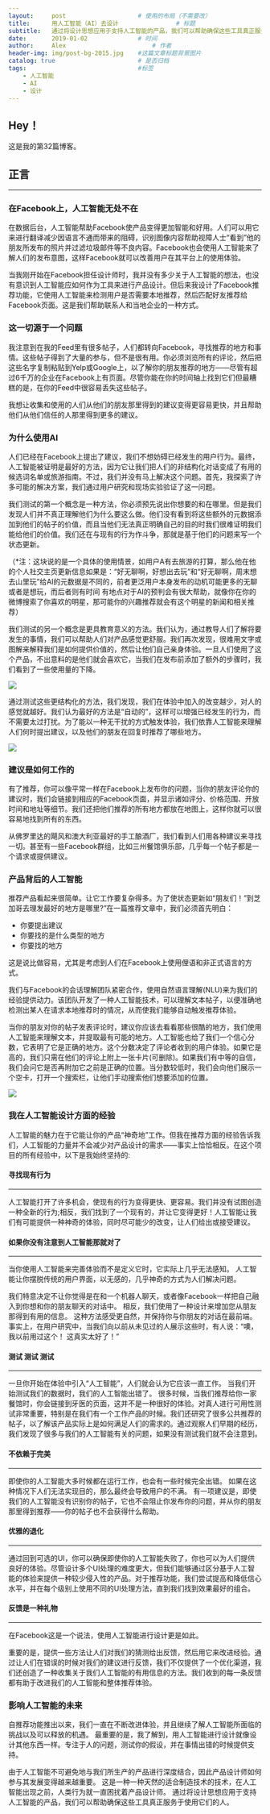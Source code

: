 ```yaml
---
layout:     post   				    # 使用的布局（不需要改）
title:      用人工智能（AI）去设计				# 标题 
subtitle:   通过将设计思想应用于支持人工智能的产品，我们可以帮助确保这些工具真正服务于使用它们的人。 #副标题
date:       2019-01-02 				# 时间
author:     Alex 						# 作者
header-img: img/post-bg-2015.jpg 	#这篇文章标题背景图片
catalog: true 						# 是否归档
tags:								#标签
    - 人工智能
    - AI
    - 设计
---
```


## Hey！
这是我的第32篇博客。
## 正言
******
### 在Facebook上，人工智能无处不在
在数据后台，人工智能帮助Facebook使产品变得更加智能和好用。人们可以用它来进行翻译减少因语言不通而带来的阻碍，识别图像内容帮助视障人士“看到”他的朋友所发布的照片并过滤垃圾邮件等不良内容。Facebook也会使用人工智能来了解人们的发布意图，这样Facebook就可以改善用户在其平台上的使用体验。

当我刚开始在Facebook担任设计师时，我并没有多少关于人工智能的想法，也没有意识到人工智能应如何作为工具来进行产品设计。但后来我设计了Facebook推荐功能，它使用人工智能来检测用户是否需要本地推荐，然后匹配好友推荐给Facebook页面。这是我们帮助联系人和当地企业的一种方式。
### 这一切源于一个问题
我注意到在我的Feed里有很多帖子，人们都转向Facebook，寻找推荐的地方和事情。这些帖子得到了大量的参与，但不是很有用。你必须浏览所有的评论，然后把这些名字复制粘贴到Yelp或Google上，以了解你的朋友推荐的地方——尽管有超过6千万的企业在Facebook上有页面。尽管你能在你的时间轴上找到它们但最糟糕的是，在你的Feed中很容易丢失这些帖子。

我想让收集和使用的人们从他们的朋友那里得到的建议变得更容易更快，并且帮助他们从他们信任的人那里得到更多的建议。
### 为什么使用AI
人们已经在Facebook上提出了建议，我们不想妨碍已经发生的用户行为。最终，人工智能被证明是最好的方法，因为它让我们把人们的非结构化对话变成了有用的候选词名单或旅游指南。不过，我们并没有马上解决这个问题。首先，我探索了许多可能的解决方案，我们通过用户研究和现场实验验证了这一问题。

我们测试的第一个概念是一种方法，你必须预先说出你想要的和在哪里。但是我们发现人们并不真正理解他们为什么要这么做。他们没有看到将这些额外的元数据添加到他们的帖子的价值，而且当他们无法真正明确自己的目的时我们很难证明我们能给他们的价值。我们还在与现有的行为作斗争，那就是基于他们的问题来写一个状态更新。

（*注：这块说的是一个具体的使用情景，如用户A有去旅游的打算，那么他在他的个人社交主页更新信息如果是：“好无聊啊，好想出去玩”和“好无聊啊，周末想去山里玩”给AI的元数据是不同的，前者更泛用户本身发布的动机可能更多的无聊或者是想玩，而后者则有时间 有地点对于AI的预判会有很大帮助，就像你在你的微博搜索了你喜欢的明星，那可能你的兴趣推荐就会有这个明星的新闻和相关推荐）



我们测试的另一个概念是更具教育意义的方法。我们认为，通过教导人们了解将要发生的事情，我们可以帮助人们对产品感觉更舒服。我们再次发现，很难用文字或图解来解释我们是如何提供价值的，然后让他们自己亲身体验。一旦人们使用了这个产品，不出意料的是他们就会喜欢它，当我们在发布前添加了额外的步骤时，我们看到了一些使用量的下降。

![](https://ws2.sinaimg.cn/large/006tNc79ly1fyy5454damj318g0pv7cx.jpg)

通过测试这些更结构化的方法，我们发现，我们在体验中加入的改变越少，对人的感觉就越好。我们认为最好的方法是“自动的”，这样可以增强已经发生的行为，而不需要太过打扰。为了能以一种无干扰的方式触发体验，我们依靠人工智能来理解人们何时提出建议，以及他们的朋友在回复时推荐了哪些地方。

![](https://ws4.sinaimg.cn/large/006tNc79ly1fyy54f77enj31bo0u04g7.jpg)

### 建议是如何工作的
有了推荐，你可以像平常一样在Facebook上发布你的问题，当你的朋友评论你的建议时，我们会链接到相应的Facebook页面，并显示诸如评分、价格范围、开放时间和地址等细节。我们还把他们推荐的所有地方都放在地图上，这样你就可以很容易地找到所有的东西。

从佛罗里达的飓风和澳大利亚最好的手工酿酒厂，我们看到人们用各种建议来寻找一切。甚至有一些Facebook群组，比如三州餐馆俱乐部，几乎每一个帖子都是一个请求或提供建议。
### 产品背后的人工智能
推荐产品看起来很简单。让它工作要复杂得多。为了使状态更新如“朋友们！”到芝加哥去理发最好的地方是哪里?”在一篇推荐文章中，我们必须首先明白：

* 你要提出建议
* 你要找的是什么类型的地方
* 你要找的地方

这是说比做容易，尤其是考虑到人们在Facebook上使用俚语和非正式语言的方式。

我们与Facebook的会话理解团队紧密合作，使用自然语言理解(NLU)来为我们的经验提供动力。该团队开发了一种人工智能技术，可以理解文本帖子，以便准确地检测出某人在请求本地推荐时的情况，从而使我们能够自动触发推荐体验。

当你的朋友对你的帖子发表评论时，建议你应该去看看那些很酷的地方，我们使用人工智能来理解文本，并提取最有可能的地方。人工智能也给了我们一个信心分数，它表明了它是正确的地方。这个分数决定了评论者收到的用户体验。如果它是高的，我们只需在他们的评论上附上一张卡片(可删除)。如果我们有中等的自信，我们会问它是否再附加它之前是正确的位置。当分数较低时，我们会向他们展示一个空卡，打开一个搜索栏，让他们手动搜索他们想要添加的位置。

![](https://ws4.sinaimg.cn/large/006tNc79ly1fyy55tfrl1g30k8098138.gif)

### 我在人工智能设计方面的经验

人工智能的魅力在于它能让你的产品“神奇地”工作。但我在推荐方面的经验告诉我们，人工智能的力量并不会减少对产品设计的需求——事实上恰恰相反。在这个项目的所有经验中，以下是我始终坚持的:

#### 寻找现有行为
***

人工智能打开了许多机会，使现有的行为变得更快、更容易。我们并没有试图创造一种全新的行为;相反，我们找到了一个现有的，并让它变得更好！人工智能让我们有可能提供一种神奇的体验，同时尽可能少的改变，让人们给出或接受建议。
#### 如果你没有注意到人工智能那就对了
***

当你使用人工智能来完善体验而不是定义它时，它实际上几乎无法感知。 人工智能让你摆脱传统的用户界面，以无感的，几乎神奇的方式为人们解决问题。

我们特意决定不让你觉得是在和一个机器人聊天，或者像Facebook一样把自己融入到你想和你的朋友聊天的对话中。 相反，我们使用了一种设计来增加您从朋友那得到有用的信息。 这种方法感受更自然，并保持你与你朋友的对话在最前端。 事实上，在用户研究中，当我们向以前从未见过的人展示这些时，有人说：“噢，我以前用过这个！ 这真实太好了！”
#### 测试 测试 测试
***

一旦你开始在体验中引入“人工智能”，人们就会认为它应该一直工作。 当我们开始测试我们的数据时，我们的人工智能出错了。  很多时候，当我们推荐给你一家餐馆时，你会链接到牙医的页面，这并不是一种很好的体验。对真人进行可用性测试非常重要，特别是在我们有一个工作产品的时候。我们还研究了很多公共推荐的帖子，以了解该产品实际上是如何满足人们的需求的。通过观察人们早期的经历，我们发现了很多与我们的人工智能有关的问题，如果没有测试我们就不会注意到。
#### 不依赖于完美
***

即使你的人工智能大多时候都在运行工作，也会有一些时候完全出错。 如果在这种情况下人们无法实现目的，那么最终会导致用户的不满。 有一项建议是，即使我们的人工智能没有识别你的帖子，它也不会阻止你发布你的问题，并从你的朋友那里得到推荐——你的帖子也不会获得什么帮助。
#### 优雅的退化
***

通过回到可选的UI，你可以确保即使你的人工智能失败了，你也可以为人们提供良好的体验。尽管设计多个UI处理的难度更大，但我们能够通过区分基于人工智能的体验来提供一种较少侵入性的产品。对于推荐功能，我们尝试提高和降低信心水平，并在每个级别上使用不同的UI处理方法，直到我们找到效果最好的组合。

#### 反馈是一种礼物
***

在Facebook这是一个说法，使用人工智能进行设计更是如此。

重要的是，提供一些方法让人们对我们的猜测给出反馈，然后用它来改进经验。通过让人们在错误的时候对我们的建议进行反馈，我们不仅提供了一个优化渠道，我们还创造了一种收集关于我们人工智能的有用信息的方法。我们收到的每一条反馈都有助于改进我们的人工智能和整体推荐体验。
### 影响人工智能的未来
自推荐功能推出以来，我们一直在不断改进体验，并且继续了解人工智能所面临的挑战以及可以释放的机遇。 最重要的是，我了解到，用人工智能进行设计就像设计其他东西一样。专注于人的问题，测试你的假设，并在事情出错的时候提供支持。

由于人工智能不可避免地与我们所生产的产品进行深度结合，因此产品设计师如何参与其发展变得越来越重要。 这是一种一种天然的适合制造技术的技术，在人工智能出现之前，人类行为就一直困扰着产品设计师。 通过将设计思想应用于支持人工智能的产品，我们可以帮助确保这些工具真正服务于使用它们的人。
